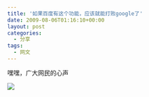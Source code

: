 ```yaml
---
title: '如果百度有这个功能，应该就能打败google了'
date: 2009-08-06T01:16:10+00:00
layout: post
categories:
  - 分享
tags:
  - 网文
---
```


嘿嘿，广大网民的心声

![](http://www8.picfront.org/picture/CM5siwZl/img/1245214393498.jpg)